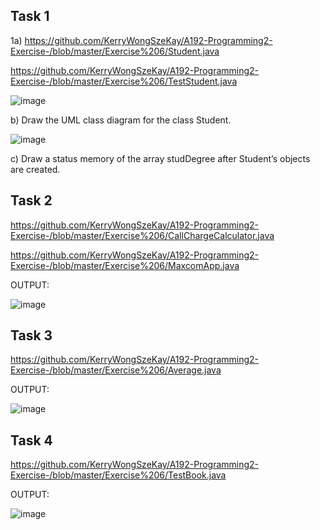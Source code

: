 ## Task 1

1a) https://github.com/KerryWongSzeKay/A192-Programming2-Exercise-/blob/master/Exercise%206/Student.java

   https://github.com/KerryWongSzeKay/A192-Programming2-Exercise-/blob/master/Exercise%206/TestStudent.java

![image](https://user-images.githubusercontent.com/61194252/79077840-bcf37800-7d36-11ea-91ef-5f265a1de91e.png)

b)	Draw the UML class diagram for the class Student.

![image](https://user-images.githubusercontent.com/61194252/79077798-83bb0800-7d36-11ea-8cff-399404fee973.png)

c)  Draw a status memory of the array studDegree after Student’s objects are created.

## Task 2

  https://github.com/KerryWongSzeKay/A192-Programming2-Exercise-/blob/master/Exercise%206/CallChargeCalculator.java

   https://github.com/KerryWongSzeKay/A192-Programming2-Exercise-/blob/master/Exercise%206/MaxcomApp.java

OUTPUT:

![image](https://user-images.githubusercontent.com/61194252/79077528-fe832380-7d34-11ea-8b93-cd377780a04f.png)

## Task 3
https://github.com/KerryWongSzeKay/A192-Programming2-Exercise-/blob/master/Exercise%206/Average.java

OUTPUT:

![image](https://user-images.githubusercontent.com/61194252/79077624-96810d00-7d35-11ea-8f50-96b9ea43a8a6.png)

## Task 4
https://github.com/KerryWongSzeKay/A192-Programming2-Exercise-/blob/master/Exercise%206/TestBook.java

OUTPUT:

![image](https://user-images.githubusercontent.com/61194252/79077704-f972a400-7d35-11ea-9d02-65b46310ee66.png)

